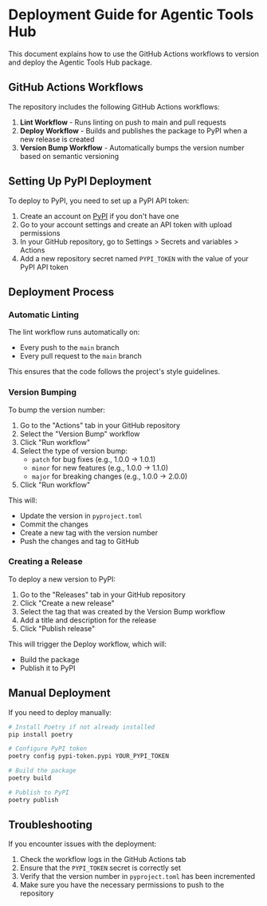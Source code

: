 # Deployment Guide for Agentic Tools Hub

This document explains how to use the GitHub Actions workflows to version and deploy the Agentic Tools Hub package.

## GitHub Actions Workflows

The repository includes the following GitHub Actions workflows:

1. **Lint Workflow** - Runs linting on push to main and pull requests
2. **Deploy Workflow** - Builds and publishes the package to PyPI when a new release is created
3. **Version Bump Workflow** - Automatically bumps the version number based on semantic versioning

## Setting Up PyPI Deployment

To deploy to PyPI, you need to set up a PyPI API token:

1. Create an account on [PyPI](https://pypi.org/) if you don't have one
2. Go to your account settings and create an API token with upload permissions
3. In your GitHub repository, go to Settings > Secrets and variables > Actions
4. Add a new repository secret named `PYPI_TOKEN` with the value of your PyPI API token

## Deployment Process

### Automatic Linting

The lint workflow runs automatically on:
- Every push to the `main` branch
- Every pull request to the `main` branch

This ensures that the code follows the project's style guidelines.

### Version Bumping

To bump the version number:

1. Go to the "Actions" tab in your GitHub repository
2. Select the "Version Bump" workflow
3. Click "Run workflow"
4. Select the type of version bump:
   - `patch` for bug fixes (e.g., 1.0.0 -> 1.0.1)
   - `minor` for new features (e.g., 1.0.0 -> 1.1.0)
   - `major` for breaking changes (e.g., 1.0.0 -> 2.0.0)
5. Click "Run workflow"

This will:
- Update the version in `pyproject.toml`
- Commit the changes
- Create a new tag with the version number
- Push the changes and tag to GitHub

### Creating a Release

To deploy a new version to PyPI:

1. Go to the "Releases" tab in your GitHub repository
2. Click "Create a new release"
3. Select the tag that was created by the Version Bump workflow
4. Add a title and description for the release
5. Click "Publish release"

This will trigger the Deploy workflow, which will:
- Build the package
- Publish it to PyPI

## Manual Deployment

If you need to deploy manually:

```bash
# Install Poetry if not already installed
pip install poetry

# Configure PyPI token
poetry config pypi-token.pypi YOUR_PYPI_TOKEN

# Build the package
poetry build

# Publish to PyPI
poetry publish
```

## Troubleshooting

If you encounter issues with the deployment:

1. Check the workflow logs in the GitHub Actions tab
2. Ensure that the `PYPI_TOKEN` secret is correctly set
3. Verify that the version number in `pyproject.toml` has been incremented
4. Make sure you have the necessary permissions to push to the repository 